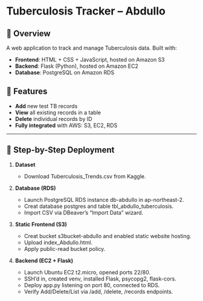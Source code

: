 # Tuberculosis Tracker – Abdullo

## 📘 Overview
A web application to track and manage Tuberculosis data. Built with:  
- **Frontend**: HTML + CSS + JavaScript, hosted on Amazon S3  
- **Backend**: Flask (Python), hosted on Amazon EC2  
- **Database**: PostgreSQL on Amazon RDS  

## 🚀 Features
- **Add** new test TB records  
- **View** all existing records in a table  
- **Delete** individual records by ID  
- **Fully integrated** with AWS: S3, EC2, RDS  

---

## 🔧 Step-by-Step Deployment

1. **Dataset**  
   - Download Tuberculosis_Trends.csv from Kaggle.

2. **Database (RDS)**  
   - Launch PostgreSQL RDS instance db-abdullo in ap-northeast-2.  
   - Creat database postgres and table tbl_abdullo_tuberculosis.  
   - Import CSV via DBeaver’s “Import Data” wizard.

3. **Static Frontend (S3)**  
   - Creat bucket s3bucket-abdullo and enabled static website hosting.  
   - Upload index_Abdullo.html.  
   - Apply public-read bucket policy.

4. **Backend (EC2 + Flask)**  
   - Launch Ubuntu EC2 t2.micro, opened ports 22/80.  
   - SSH’d in, created venv, installed Flask, psycopg2, flask-cors.  
   - Deploy app.py listening on port 80, connected to RDS.  
   - Verify Add/Delete/List via /add, /delete, /records endpoints.

